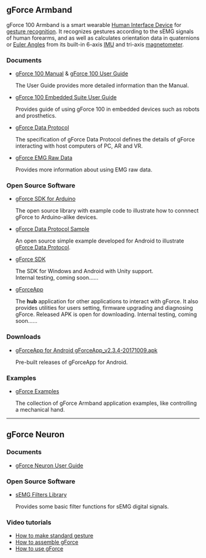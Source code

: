 ## gForce Armband
gForce 100 Armband is a smart wearable [Human Interface Device][HID] for
[gesture recognition][GestureRecognition]. It recognizes gestures according
to the sEMG signals of human forearms, and as well as calculates orientation
data in quaternions or [Euler Angles][EulerAngles] from its built-in 6-axis
[IMU][IMU] and tri-axis [magnetometer][magnetometer].

### Documents
* [gForce 100 Manual][gForce100Manual] &
  [gForce 100 User Guide][gForce100UserGuide]

  The User Guide provides more detailed information than the Manual.

* [gForce 100 Embedded Suite User Guide][gForce100EmbeddedUserGuide]

  Provides guide of using gForce 100 in embedded devices such as robots and
  prosthetics.

* [gForce Data Protocol][gForceDataProtocol]

  The specification of gForce Data Protocol defines the details of gForce
  interacting with host computers of PC, AR and VR.

* [gForce EMG Raw Data][gForceEMGRawData]

  Provides more information about using EMG raw data.

### Open Source Software
* [gForce SDK for Arduino][gForceSDKArduino]

  The open source library with example code to illustrate how to connnect
  gForce to Arduino-alike devices.

* [gForce Data Protocol Sample][gForceDataProtocolSample]

  An open source simple example developed for Android to illustrate
  [gForce Data Protocol](doc/gForceDataProtocol).

* [gForce SDK][gForceSDK]

  The SDK for Windows and Android with Unity support.   
  Internal testing, coming soon......

* [gForceApp][gForceApp]

  The **hub** application for other applications to interact with
  gForce. It also provides utilities for users setting, firmware upgrading and
  diagnosing gForce. Released APK is open for downloading.
  Internal testing, coming soon......

### Downloads
* [gForceApp for Android  gForceApp_v2.3.4-20171009.apk][gForceAPK]

    Pre-built releases of gForceApp for Android.

### Examples
* [gForce Examples][gForceExample]

  The collection of gForce Armband application examples, like controlling a mechanical hand.

---
## gForce Neuron
### Documents
* [gForce Neuron User Guide](doc/gForceNeuronUserGuide)

### Open Source Software
* [sEMG Filters Library][EMGFilters]

  Provides some basic filter functions for sEMG digital signals.

### Video tutorials
* [How to make standard gesture](http://video.tudou.com/v/XMjQ2NjgxNzE1Mg)
* [How to assemble gForce](http://v.qq.com/x/page/f039073hsc5.html)
* [How to use gForce](http://v.qq.com/x/page/i03876az03e.html)

[HID]: https://en.wikipedia.org/wiki/Human_interface_device
[GestureRecognition]: https://en.wikipedia.org/wiki/Gesture_recognition
[EulerAngles]: https://en.wikipedia.org/wiki/Euler_angles
[IMU]: https://en.wikipedia.org/wiki/Inertial_measurement_unit
[magnetometer]:https://en.wikipedia.org/wiki/Magnetometer
[gForceSDKArduino]: https://github.com/oymotion/gForceSDKArduino
[gForceDataProtocolSample]: https://github.com/oymotion/gForceDataProtocolSample
[EMGFilters]: https://github.com/oymotion/EMGFilters
[gForceSDK]: https://github.com/oymotion/gForceSDK
[gForceApp]: https://github.com/oymotion/gForceApp
[gForceAppForAndroid]: https://github.com/oymotion/gForceApp/releases
[gForceExample]: https://github.com/oymotion/gForceExample
[gForce100UserGuide]: ./gForce100/gForce100UserGuide.md
[gForce100EmbeddedUserGuide]: ./gForceEmbeddedSuit/gForce100EmbeddedSuiteUserGuide.md
[gForceEMGRawData]: ./gForceEMGRawData/gForceEMGRawData.md
[gForceAPK]: ./assets/downloads/gForceApp_v2.3.4-20171009.apk
[gForce100Manual]: ./assets/downloads/gForce100_manual_v1.1-eng.pdf
[gForceDataProtocol]: ./gForceDataProtocol/gForceDataProtocol.md
